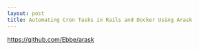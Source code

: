 ```yaml
---
layout: post
title: Automating Cron Tasks in Rails and Docker Using Arask
---
```

https://github.com/Ebbe/arask


